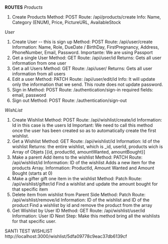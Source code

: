 **ROUTES**
_Products_

1. Create Products
   Method: POST
   Route: /api/products/create
   Info: Name, Category (ENUM), Price, PictureURL, AvailableStock

_User_

1. Create User -- this is sign up
   Method: POST
   Route: /api/user/create
   Information: Name, Role, DueDate / BirthDay, FirstPregnancy, Address, PhoneNumber, Email, Password.
   Importante: We are using Passport
2. Get a single User
   Method: GET
   Route: /api/user/id
   Returns: Gets all user information from one user
3. Get a all Users
   Method: GET
   Route: /api/user/
   Returns: Gets all user information from all users
4. Edit a user
   Method: PATCH
   Route: /api/user/edit/id
   Info: It will update only the information that we send. This route does not update password.
5. Sign in
   Method: POST
   Route: /authentication/sign-in
   required fields: email, password
6. Sign out
   Method: POST
   Route: /authentication/sign-out

_WishList_

1. Create Wishlist
   Method: POST
   Route: /api/wishlist/create/id
   Information: Id in this case is the users Id
   Important: We need to call this method once the user has been created so as to automatically create the first wishlist.
2. Get a Wishlist
   Method: GET
   Route: /api/wishlist/id
   Information: Id of the wishlist
   Returns: the entire wishlist, which is \_id, userId, products wich is Array of Objets [{id, productId, amountWanted, amountBought}]
3. Make a parent Add items to the wishlist
   Method: PATCH
   Route: /api/wishlist/id
   Information: ID of the wishlist
   Adds a new item for the products Array.
   Information: ProductId, Amount Wanted and Amount Bought (starts at 0)
4. Make a gifter gift one item in the wishlist
   Method: Patch
   Route: /api/wishlist/gifter/id
   Find a wishlist and update the amount bought for that specific item
5. Delete item from wishlist from Parent Side
   Method: Patch
   Route: /api/wishlist/remove/id
   Information: ID of the wishlist and ID of the product
   Find a wishlist by id and remove the product from the array
6. Get Wishlist by User ID
   Method: GET
   Route: /api/wishlist/user/id
   Information: User ID
   Next Step: Make this method bring all the wishlists for that specific user.

SANTI TEST WISHLIST
http://localhost:3000/wishlist/5dfa09778c9eac37db6139cf

